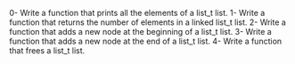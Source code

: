 0-	Write a function that prints all the elements of a list_t list.
1-	Write a function that returns the number of elements in a linked list_t list.
2-	Write a function that adds a new node at the beginning of a list_t list.
3-	Write a function that adds a new node at the end of a list_t list.
4-	Write a function that frees a list_t list.
